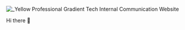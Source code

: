 

![_Yellow Professional Gradient Tech Internal Communication Website](https://user-images.githubusercontent.com/88454525/147167117-85b566c7-717c-4553-8a97-e9dbf8c86933.png)








Hi there 👋

<!--
**ali-d-nasseri/ali-d-nasseri** is a ✨ _special_ ✨ repository because its `README.md` (this file) appears on your GitHub profile.

Here are some ideas to get you started:

- 🔭 I’m currently working on ...
- 🌱 I’m currently learning ...
- 👯 I’m looking to collaborate on ...
- 🤔 I’m looking for help with ...
- 💬 Ask me about ...
- 📫 How to reach me: ...
- 😄 Pronouns: ...
- ⚡ Fun fact: ...
-->

